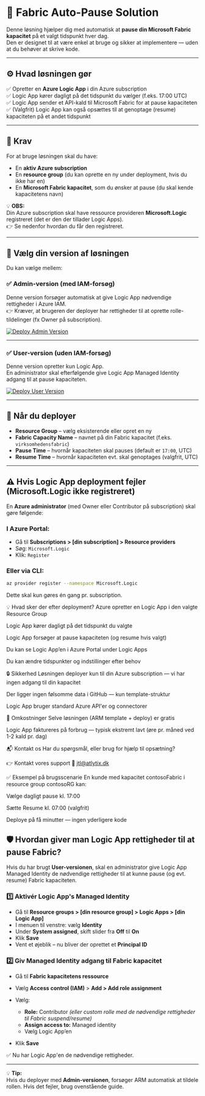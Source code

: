 # 🚀 Fabric Auto-Pause Solution  

Denne løsning hjælper dig med automatisk at **pause din Microsoft Fabric kapacitet** på et valgt tidspunkt hver dag.  
Den er designet til at være enkel at bruge og sikker at implementere — uden at du behøver at skrive kode.  

---

## ⚙ Hvad løsningen gør  
✅ Opretter en **Azure Logic App** i din Azure subscription  
✅ Logic App kører dagligt på det tidspunkt du vælger (f.eks. 17:00 UTC)  
✅ Logic App sender et API-kald til Microsoft Fabric for at pause kapaciteten  
✅ (Valgfrit) Logic App kan også opsættes til at genoptage (resume) kapaciteten på et andet tidspunkt  

---

## 📌 Krav  
For at bruge løsningen skal du have:  
- En **aktiv Azure subscription**  
- En **resource group** (du kan oprette en ny under deployment, hvis du ikke har en)  
- En **Microsoft Fabric kapacitet**, som du ønsker at pause (du skal kende kapacitetens navn)  

💡 **OBS:**  
Din Azure subscription skal have ressource provideren **Microsoft.Logic** registreret (det er den der tillader Logic Apps).  
👉 Se nedenfor hvordan du får den registreret.  

---

## 🚀 Vælg din version af løsningen  

Du kan vælge mellem:  

### ✅ **Admin-version (med IAM-forsøg)**  
Denne version forsøger automatisk at give Logic App nødvendige rettigheder i Azure IAM.  
👉 Kræver, at brugeren der deployer har rettigheder til at oprette rolle-tildelinger (fx Owner på subscription).  

[![Deploy Admin Version](https://aka.ms/deploytoazurebutton)](https://portal.azure.com/#create/Microsoft.Template/uri/https%3A%2F%2Fraw.githubusercontent.com%2FjtlAtlytix%2Ffabric-auto-pause-deploy%2Fmain%2Ffabric-auto-pause.json)  

---

### ✅ **User-version (uden IAM-forsøg)**  
Denne version opretter kun Logic App.  
En administrator skal efterfølgende give Logic App Managed Identity adgang til at pause kapaciteten.  

[![Deploy User Version](https://aka.ms/deploytoazurebutton)](https://portal.azure.com/#create/Microsoft.Template/uri/https%3A%2F%2Fraw.githubusercontent.com%2FjtlAtlytix%2Ffabric-auto-pause-deploy%2Fmain%2Ffabric-auto-pause-user.json)  

---

## 📝 Når du deployer  
- **Resource Group** – vælg eksisterende eller opret en ny  
- **Fabric Capacity Name** – navnet på din Fabric kapacitet (f.eks. `virksomhedensfabric`)  
- **Pause Time** – hvornår kapaciteten skal pauses (default er `17:00`, UTC)  
- **Resume Time** – hvornår kapaciteten evt. skal genoptages (valgfrit, UTC)  

---

## ⚠ Hvis Logic App deployment fejler (Microsoft.Logic ikke registreret)  

En **Azure administrator** (med Owner eller Contributor på subscription) skal gøre følgende:  

### I Azure Portal:  
- Gå til **Subscriptions > [din subscription] > Resource providers**  
- Søg: `Microsoft.Logic`  
- Klik: `Register`  

### Eller via CLI:  
```bash
az provider register --namespace Microsoft.Logic
```
Dette skal kun gøres én gang pr. subscription.

💡 Hvad sker der efter deployment?
Azure opretter en Logic App i den valgte Resource Group

Logic App kører dagligt på det tidspunkt du valgte

Logic App forsøger at pause kapaciteten (og resume hvis valgt)

Du kan se Logic App’en i Azure Portal under Logic Apps

Du kan ændre tidspunkter og indstillinger efter behov

🔒 Sikkerhed
Løsningen deployer kun til din Azure subscription — vi har ingen adgang til din kapacitet

Der ligger ingen følsomme data i GitHub — kun template-struktur

Logic App bruger standard Azure API'er og connectorer

💸 Omkostninger
Selve løsningen (ARM template + deploy) er gratis

Logic App faktureres på forbrug — typisk ekstremt lavt (øre pr. måned ved 1-2 kald pr. dag)

📬 Kontakt os
Har du spørgsmål, eller brug for hjælp til opsætning?

👉 Kontakt vores support
📧 jtl@atlytix.dk

✅ Eksempel på brugsscenarie
En kunde med kapacitet contosoFabric i resource group contosoRG kan:

Vælge dagligt pause kl. 17:00

Sætte Resume kl. 07:00 (valgfrit)

Deploye på få minutter — ingen yderligere kode

## 🛡 Hvordan giver man Logic App rettigheder til at pause Fabric?

Hvis du har brugt **User-versionen**, skal en administrator give Logic App Managed Identity de nødvendige rettigheder til at kunne pause (og evt. resume) Fabric kapaciteten.

### 1️⃣ Aktivér Logic App's Managed Identity
- Gå til **Resource groups > [din resource group] > Logic Apps > [din Logic App]**
- I menuen til venstre: vælg **Identity**
- Under **System assigned**, skift slider fra **Off** til **On**
- Klik **Save**
- Vent et øjeblik – nu bliver der oprettet et **Principal ID**

### 2️⃣ Giv Managed Identity adgang til Fabric kapacitet
- Gå til **Fabric kapacitetens ressource**
- Vælg **Access control (IAM)** > **Add > Add role assignment**
- Vælg:
  - **Role:** Contributor *(eller custom rolle med de nødvendige rettigheder til Fabric suspend/resume)*
  - **Assign access to:** Managed identity
  - Vælg Logic App’en

- Klik **Save**

✅ Nu har Logic App'en de nødvendige rettigheder.

---

💡 **Tip:**  
Hvis du deployer med **Admin-versionen**, forsøger ARM automatisk at tildele rollen. Hvis det fejler, brug ovenstående guide.
